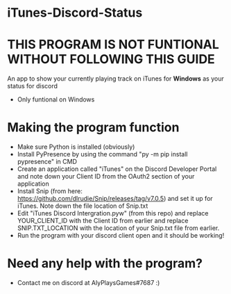 # iTunes-Discord-Status
# THIS PROGRAM IS NOT FUNTIONAL WITHOUT FOLLOWING THIS GUIDE
An app to show your currently playing track on iTunes for **Windows** as your status for discord
- Only funtional on Windows

# Making the program function
- Make sure Python is installed (obviously)
- Install PyPresence by using the command "py -m pip install pypresence" in CMD
- Create an application called "iTunes" on the Discord Developer Portal and note down your Client ID from the OAuth2 section of your application
- Install Snip (from here: https://github.com/dlrudie/Snip/releases/tag/v7.0.5) and set it up for iTunes. Note down the file location of Snip.txt
- Edit "iTunes Discord Intergration.pyw" (from this repo) and replace YOUR_CLIENT_ID with the Client ID from earlier and replace SNIP.TXT_LOCATION with the location of your Snip.txt file from earlier.
- Run the program with your discord client open and it should be working!

# Need any help with the program?
- Contact me on discord at AlyPlaysGames#7687 :)
